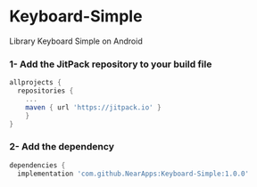 # Keyboard-Simple
Library Keyboard Simple on Android


### 1- Add the JitPack repository to your build file
```gradle
allprojects {
  repositories {
    ...
    maven { url 'https://jitpack.io' }
	}
}
  ```
  ### 2- Add the dependency
  
  ```gradle
dependencies {
    implementation 'com.github.NearApps:Keyboard-Simple:1.0.0'
  ```
